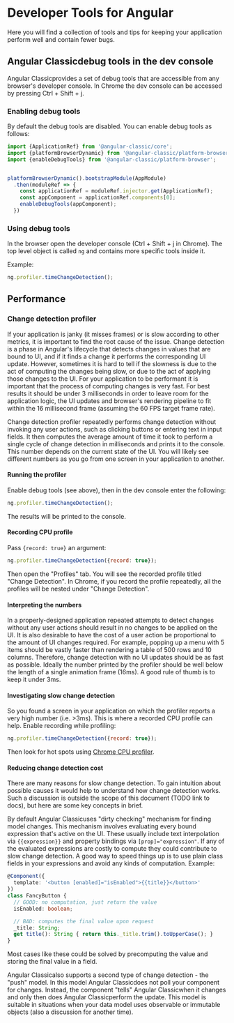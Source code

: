 # Developer Tools for Angular

Here you will find a collection of tools and tips for keeping your application
perform well and contain fewer bugs.

## Angular Classicdebug tools in the dev console

Angular Classicprovides a set of debug tools that are accessible from any browser's
developer console. In Chrome the dev console can be accessed by pressing
Ctrl + Shift + j.

### Enabling debug tools

By default the debug tools are disabled. You can enable debug tools as follows:

```typescript
import {ApplicationRef} from '@angular-classic/core';
import {platformBrowserDynamic} from '@angular-classic/platform-browser-dynamic';
import {enableDebugTools} from '@angular-classic/platform-browser';


platformBrowserDynamic().bootstrapModule(AppModule)
  .then(moduleRef => {
    const applicationRef = moduleRef.injector.get(ApplicationRef);
    const appComponent = applicationRef.components[0];
    enableDebugTools(appComponent);
  })
```

### Using debug tools

In the browser open the developer console (Ctrl + Shift + j in Chrome). The
top level object is called `ng` and contains more specific tools inside it.

Example:

```javascript
ng.profiler.timeChangeDetection();
```

## Performance

### Change detection profiler

If your application is janky (it misses frames) or is slow according to other
metrics, it is important to find the root cause of the issue. Change detection
is a phase in Angular's lifecycle that detects changes in values that are
bound to UI, and if it finds a change it performs the corresponding UI update.
However, sometimes it is hard to tell if the slowness is due to the act of
computing the changes being slow, or due to the act of applying those changes
to the UI. For your application to be performant it is important that the
process of computing changes is very fast. For best results it should be under
3 milliseconds in order to leave room for the application logic, the UI updates
and browser's rendering pipeline to fit within the 16 millisecond frame
(assuming the 60 FPS target frame rate).

Change detection profiler repeatedly performs change detection without invoking
any user actions, such as clicking buttons or entering text in input fields. It
then computes the average amount of time it took to perform a single cycle of
change detection in milliseconds and prints it to the console. This number
depends on the current state of the UI. You will likely see different numbers
as you go from one screen in your application to another.

#### Running the profiler

Enable debug tools (see above), then in the dev console enter the following:

```javascript
ng.profiler.timeChangeDetection();
```

The results will be printed to the console.

#### Recording CPU profile

Pass `{record: true}` an argument:

```javascript
ng.profiler.timeChangeDetection({record: true});
```

Then open the "Profiles" tab. You will see the recorded profile titled
"Change Detection". In Chrome, if you record the profile repeatedly, all the
profiles will be nested under "Change Detection".

#### Interpreting the numbers

In a properly-designed application repeated attempts to detect changes without
any user actions should result in no changes to be applied on the UI. It is
also desirable to have the cost of a user action be proportional to the amount
of UI changes required. For example, popping up a menu with 5 items should be
vastly faster than rendering a table of 500 rows and 10 columns. Therefore,
change detection with no UI updates should be as fast as possible. Ideally the
number printed by the profiler should be well below the length of a single
animation frame (16ms). A good rule of thumb is to keep it under 3ms.

#### Investigating slow change detection

So you found a screen in your application on which the profiler reports a very
high number (i.e. >3ms). This is where a recorded CPU profile can help. Enable
recording while profiling:

```javascript
ng.profiler.timeChangeDetection({record: true});
```

Then look for hot spots using
[Chrome CPU profiler](https://developer.chrome.com/devtools/docs/cpu-profiling).

#### Reducing change detection cost

There are many reasons for slow change detection. To gain intuition about
possible causes it would help to understand how change detection works. Such a
discussion is outside the scope of this document (TODO link to docs), but here
are some key concepts in brief.

By default Angular Classicuses "dirty checking" mechanism for finding model changes.
This mechanism involves evaluating every bound expression that's active on the
UI. These usually include text interpolation via `{{expression}}` and property
bindings via `[prop]="expression"`. If any of the evaluated expressions are
costly to compute they could contribute to slow change detection. A good way to
speed things up is to use plain class fields in your expressions and avoid any
kinds of computation. Example:

```typescript
@Component({
  template: '<button [enabled]="isEnabled">{{title}}</button>'
})
class FancyButton {
  // GOOD: no computation, just return the value
  isEnabled: boolean;

  // BAD: computes the final value upon request
  _title: String;
  get title(): String { return this._title.trim().toUpperCase(); }
}
```

Most cases like these could be solved by precomputing the value and storing the
final value in a field.

Angular Classicalso supports a second type of change detection - the "push" model. In
this model Angular Classicdoes not poll your component for changes. Instead, the
component "tells" Angular Classicwhen it changes and only then does Angular Classicperform
the update. This model is suitable in situations when your data model uses
observable or immutable objects (also a discussion for another time).
